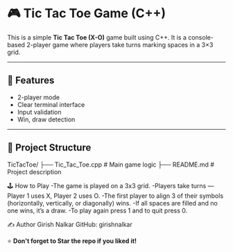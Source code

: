 # 🎮 Tic Tac Toe Game (C++)

This is a simple **Tic Tac Toe (X-O)** game built using C++. It is a console-based 2-player game where players take turns marking spaces in a 3×3 grid.

---

## 📝 Features

- 2-player mode
- Clear terminal interface
- Input validation
- Win, draw detection

---

## 📂 Project Structure

TicTacToe/
├── Tic_Tac_Toe.cpp # Main game logic
├── README.md # Project description

🕹️ How to Play
-The game is played on a 3x3 grid.
-Players take turns — Player 1 uses X, Player 2 uses O.
-The first player to align 3 of their symbols (horizontally, vertically, or diagonally) wins.
-If all spaces are filled and no one wins, it’s a draw.
-To play again press 1 and to quit press 0.

✍️ Author
Girish Nalkar
GitHub: girishnalkar

⭐ **Don't forget to Star the repo if you liked it!**
